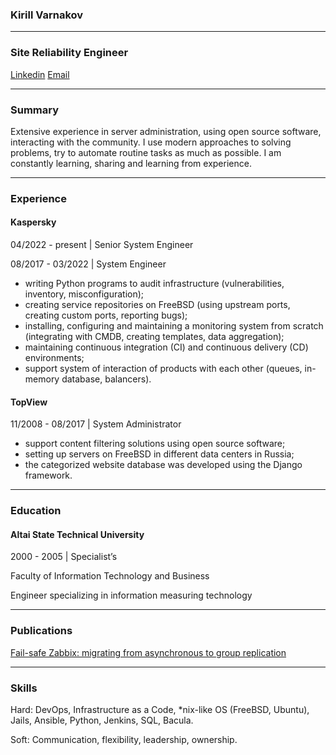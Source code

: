 ### Kirill Varnakov

---

### Site Reliability Engineer

[Linkedin](https://www.linkedin.com/in/kvarnakov/) [Email](mailto:kirill@varnakov.com)

---

### Summary

Extensive experience in server administration, using open source software, interacting with the community.
I use modern approaches to solving problems, try to automate routine tasks as much as possible.
I am constantly learning, sharing and learning from experience.

---

### Experience

#### Kaspersky

04/2022 - present | Senior System Engineer

08/2017 - 03/2022 | System Engineer

- writing Python programs to audit infrastructure (vulnerabilities, inventory, misconfiguration);
- creating service repositories on FreeBSD (using upstream ports, creating custom ports, reporting bugs);
- installing, configuring and maintaining a monitoring system from scratch (integrating with CMDB, creating templates, data aggregation);
- maintaining continuous integration (CI) and continuous delivery (CD) environments;
- support system of interaction of products with each other (queues, in-memory database, balancers).

#### TopView

11/2008 - 08/2017 | System Administrator

- support content filtering solutions using open source software;
- setting up servers on FreeBSD in different data centers in Russia;
- the categorized website database was developed using the Django framework.

---

### Education

#### Altai State Technical University

2000 - 2005 | Specialist’s

Faculty of Information Technology and Business

Engineer specializing in information measuring technology

---

### Publications

[Fail-safe Zabbix: migrating from asynchronous to group replication](https://habr.com/ru/post/557662/)

---

### Skills

Hard: DevOps, Infrastructure as a Code, *nix-like OS (FreeBSD, Ubuntu), Jails, Ansible, Python, Jenkins, SQL, Bacula.

Soft: Communication, flexibility, leadership, ownership.
